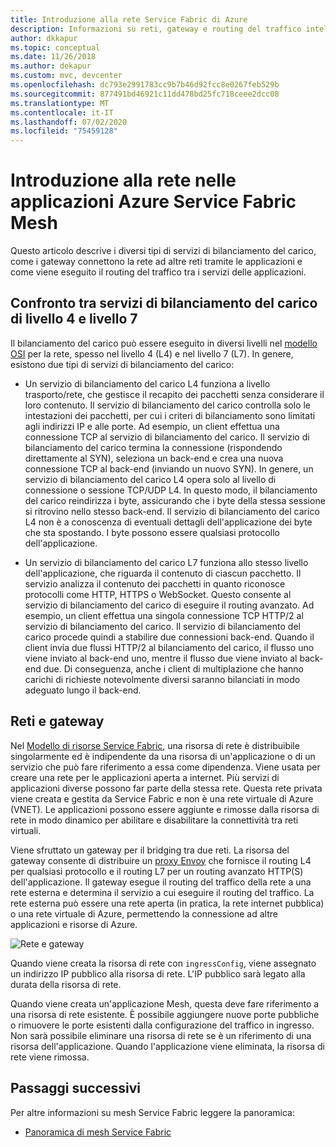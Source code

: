 ```yaml
---
title: Introduzione alla rete Service Fabric di Azure
description: Informazioni su reti, gateway e routing del traffico intelligente in Azure Service Fabric Mesh.
author: dkkapur
ms.topic: conceptual
ms.date: 11/26/2018
ms.author: dekapur
ms.custom: mvc, devcenter
ms.openlocfilehash: dc793e2991783cc9b7b46d92fcc8e0267feb529b
ms.sourcegitcommit: 877491bd46921c11dd478bd25fc718ceee2dcc08
ms.translationtype: MT
ms.contentlocale: it-IT
ms.lasthandoff: 07/02/2020
ms.locfileid: "75459128"
---
```

# <a name="introduction-to-networking-in-service-fabric-mesh-applications"></a>Introduzione alla rete nelle applicazioni Azure Service Fabric Mesh
Questo articolo descrive i diversi tipi di servizi di bilanciamento del carico, come i gateway connettono la rete ad altre reti tramite le applicazioni e come viene eseguito il routing del traffico tra i servizi delle applicazioni.

## <a name="layer-4-vs-layer-7-load-balancers"></a>Confronto tra servizi di bilanciamento del carico di livello 4 e livello 7
Il bilanciamento del carico può essere eseguito in diversi livelli nel [modello OSI](https://en.wikipedia.org/wiki/OSI_model) per la rete, spesso nel livello 4 (L4) e nel livello 7 (L7).  In genere, esistono due tipi di servizi di bilanciamento del carico:

- Un servizio di bilanciamento del carico L4 funziona a livello trasporto/rete, che gestisce il recapito dei pacchetti senza considerare il loro contenuto. Il servizio di bilanciamento del carico controlla solo le intestazioni dei pacchetti, per cui i criteri di bilanciamento sono limitati agli indirizzi IP e alle porte. Ad esempio, un client effettua una connessione TCP al servizio di bilanciamento del carico. Il servizio di bilanciamento del carico termina la connessione (rispondendo direttamente al SYN), seleziona un back-end e crea una nuova connessione TCP al back-end (inviando un nuovo SYN). In genere, un servizio di bilanciamento del carico L4 opera solo al livello di connessione o sessione TCP/UDP L4. In questo modo, il bilanciamento del carico reindirizza i byte, assicurando che i byte della stessa sessione si ritrovino nello stesso back-end. Il servizio di bilanciamento del carico L4 non è a conoscenza di eventuali dettagli dell'applicazione dei byte che sta spostando. I byte possono essere qualsiasi protocollo dell'applicazione.

- Un servizio di bilanciamento del carico L7 funziona allo stesso livello dell'applicazione, che riguarda il contenuto di ciascun pacchetto. Il servizio analizza il contenuto dei pacchetti in quanto riconosce protocolli come HTTP, HTTPS o WebSocket. Questo consente al servizio di bilanciamento del carico di eseguire il routing avanzato. Ad esempio, un client effettua una singola connessione TCP HTTP/2 al servizio di bilanciamento del carico. Il servizio di bilanciamento del carico procede quindi a stabilire due connessioni back-end. Quando il client invia due flussi HTTP/2 al bilanciamento del carico, il flusso uno viene inviato al back-end uno, mentre il flusso due viene inviato al back-end due. Di conseguenza, anche i client di multiplazione che hanno carichi di richieste notevolmente diversi saranno bilanciati in modo adeguato lungo il back-end. 

## <a name="networks-and-gateways"></a>Reti e gateway
Nel [Modello di risorse Service Fabric](service-fabric-mesh-service-fabric-resources.md), una risorsa di rete è distribuibile singolarmente ed è indipendente da una risorsa di un'applicazione o di un servizio che può fare riferimento a essa come dipendenza. Viene usata per creare una rete per le applicazioni aperta a internet. Più servizi di applicazioni diverse possono far parte della stessa rete. Questa rete privata viene creata e gestita da Service Fabric e non è una rete virtuale di Azure (VNET). Le applicazioni possono essere aggiunte e rimosse dalla risorsa di rete in modo dinamico per abilitare e disabilitare la connettività tra reti virtuali. 

Viene sfruttato un gateway per il bridging tra due reti. La risorsa del gateway consente di distribuire un [proxy Envoy](https://www.envoyproxy.io/) che fornisce il routing L4 per qualsiasi protocollo e il routing L7 per un routing avanzato HTTP(S) dell'applicazione. Il gateway esegue il routing del traffico della rete a una rete esterna e determina il servizio a cui eseguire il routing del traffico.  La rete esterna può essere una rete aperta (in pratica, la rete internet pubblica) o una rete virtuale di Azure, permettendo la connessione ad altre applicazioni e risorse di Azure. 

![Rete e gateway][Image1]

Quando viene creata la risorsa di rete con `ingressConfig`, viene assegnato un indirizzo IP pubblico alla risorsa di rete. L'IP pubblico sarà legato alla durata della risorsa di rete.

Quando viene creata un'applicazione Mesh, questa deve fare riferimento a una risorsa di rete esistente. È possibile aggiungere nuove porte pubbliche o rimuovere le porte esistenti dalla configurazione del traffico in ingresso. Non sarà possibile eliminare una risorsa di rete se è un riferimento di una risorsa dell'applicazione. Quando l'applicazione viene eliminata, la risorsa di rete viene rimossa.

## <a name="next-steps"></a>Passaggi successivi 
Per altre informazioni su mesh Service Fabric leggere la panoramica:
- [Panoramica di mesh Service Fabric](service-fabric-mesh-overview.md)

[Image1]: media/service-fabric-mesh-networks-and-gateways/NetworkAndGateway.png